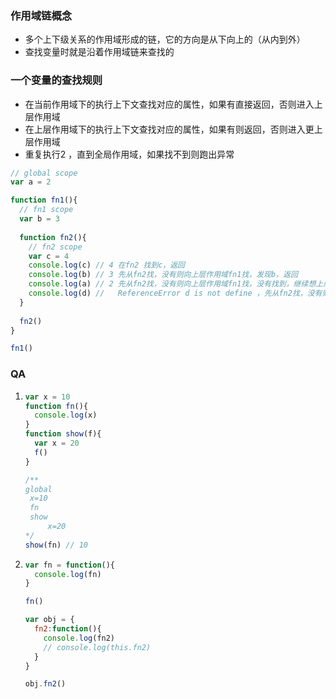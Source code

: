 ### 作用域链概念

- 多个上下级关系的作用域形成的链，它的方向是从下向上的（从内到外）
- 查找变量时就是沿着作用域链来查找的

### 一个变量的查找规则

- 在当前作用域下的执行上下文查找对应的属性，如果有直接返回，否则进入上层作用域
- 在上层作用域下的执行上下文查找对应的属性，如果有则返回，否则进入更上层作用域
- 重复执行2 ，直到全局作用域，如果找不到则跑出异常

``` javascript
// global scope
var a = 2 

function fn1(){
  // fn1 scope
  var b = 3
  
  function fn2(){
    // fn2 scope
    var c = 4
    console.log(c) // 4 在fn2 找到c，返回
    console.log(b) // 3	先从fn2找，没有则向上层作用域fn1找，发现b，返回
    console.log(a) // 2	先从fn2找，没有则向上层作用域fn1找，没有找到，继续想上层global找，发现a，返回
   	console.log(d) //	ReferenceError d is not define ，先从fn2找，没有则向上层作用域fn1找，没有找到，继续想上层global找，global也没找到，返回报错
  }
  
  fn2()
}

fn1()
```



### QA

1. ``` javascript
   var x = 10
   function fn(){
     console.log(x) 
   }
   function show(f){
     var x = 20 
     f()
   }
   
   /**
   global
   	x=10
   	fn
   	show
   		x=20
   */
   show(fn) // 10
   ```

2. ``` javascript
   var fn = function(){
     console.log(fn)
   }
   
   fn()
   
   var obj = {
     fn2:function(){
       console.log(fn2)
       // console.log(this.fn2)
     }
   }
   
   obj.fn2()
   ```

